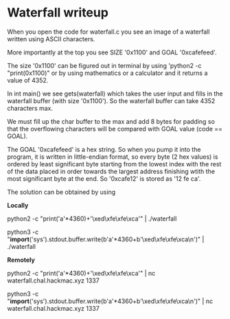 # Waterfall writeup

When you open the code for waterfall.c you see an image of a waterfall written using ASCII characters.

More importantly at the top you see SIZE '0x1100' and GOAL '0xcafefeed'.

The size '0x1100' can be figured out in terminal by using 'python2 -c "print(0x1100)" or by using mathematics or a calculator and it returns a value of 4352.

In int main() we see gets(waterfall) which takes the user input and fills in the waterfall buffer (with size '0x1100'). So the waterfall buffer can take 4352 characters max.

We must fill up the char buffer to the max and add 8 bytes for padding so that the overflowing characters will be compared with GOAL value (code == GOAL).

The GOAL '0xcafefeed' is a hex string. So when you pump it into the program, it is written in little-endian format, so every byte (2 hex values) is ordered by least significant byte starting from the lowest index with the rest of the data placed in order towards the largest address finishing wtith the most significant byte at the end. So '0xcafe12' is stored as '12 fe ca'.

The solution can be obtained by using 

**Locally**

python2 -c "print('a'*4360)+'\xed\xfe\xfe\xca'" | ./waterfall

python3 -c "__import__('sys').stdout.buffer.write(b'a'*4360+b'\xed\xfe\xfe\xca\n')" | ./waterfall

**Remotely**

python2 -c "print('a'*4360)+'\xed\xfe\xfe\xca'" | nc waterfall.chal.hackmac.xyz 1337

python3 -c "__import__('sys').stdout.buffer.write(b'a'*4360+b'\xed\xfe\xfe\xca\n')" | nc waterfall.chal.hackmac.xyz 1337




